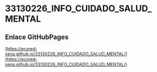 # **33130226_INFO_CUIDADO_SALUD_MENTAL**

## **Enlace GitHubPages**

[https://ecored-sena.github.io/33130226_INFO_CUIDADO_SALUD_MENTAL/](https://ecored-sena.github.io/33130226_INFO_CUIDADO_SALUD_MENTAL/)

#
